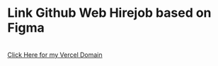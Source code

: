 <h1>Link Github Web Hirejob based on Figma</h1>

<br>
<a href="https://portofolio-hire-job-figma.vercel.app/">Click Here for my Vercel Domain</a>
